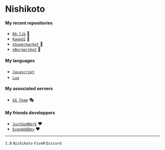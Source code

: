 # Nishikoto

#### My recent repositories
- <a href="https://github.com/Nishikoto/lib-r6" class="button">```R6-lib```</a> 📄
- <a href="https://github.com/Nishikoto/rageui" class="button">```RageUI```</a> 📄
- <a href="https://github.com/Nishikoto/nSupermarket" class="button">```nSupermarket```</a> 🛒
- <a href="https://github.com/Nishikoto/nBurgerShot" class="button">```nBurgershot```</a> 🍔

#### My languages
- <a href="https://devdocs.io/javascript/" class="button">```Javascript```</a> <img src="https://cdn.pixabay.com/photo/2015/04/23/17/41/javascript-736400_960_720.png" height="14">
- <a href="http://www.lua.org/manual/5.4/" class="button">```Lua```</a> <img src="https://upload.wikimedia.org/wikipedia/commons/thumb/c/cf/Lua-Logo.svg/1200px-Lua-Logo.svg.png" height="16">

#### My associated servers
- <a href="https://discord.gg/a2FDvAra4Z" class="button">```GX Team```</a> 🎭

#### My friends developpers
- <a href="https://github.com/JustGodWork" class="button">```JustGodWork```</a> ❤
- <a href="https://github.com/EvanAddDev" class="button">```EvanAddDev```</a> ❤

---
`1.0` `Nishikoto` `FiveM` `Discord`
